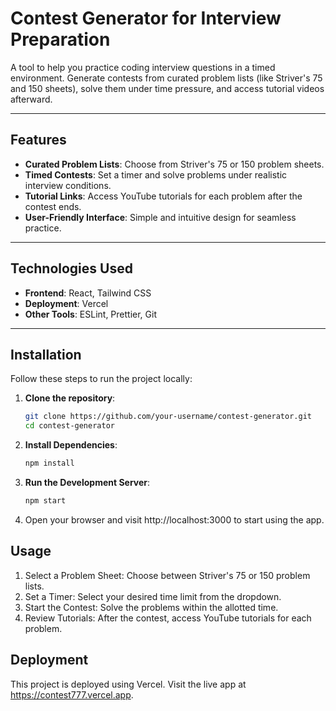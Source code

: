 # Contest Generator for Interview Preparation

A tool to help you practice coding interview questions in a timed environment. Generate contests from curated problem lists (like Striver's 75 and 150 sheets), solve them under time pressure, and access tutorial videos afterward.



---

## Features
- **Curated Problem Lists**: Choose from Striver's 75 or 150 problem sheets.
- **Timed Contests**: Set a timer and solve problems under realistic interview conditions.
- **Tutorial Links**: Access YouTube tutorials for each problem after the contest ends.
- **User-Friendly Interface**: Simple and intuitive design for seamless practice.

---

## Technologies Used
- **Frontend**: React, Tailwind CSS
- **Deployment**: Vercel
- **Other Tools**: ESLint, Prettier, Git

---

## Installation
Follow these steps to run the project locally:

1. **Clone the repository**:
   ```bash
   git clone https://github.com/your-username/contest-generator.git
   cd contest-generator

2. **Install Dependencies**:
   ```bash
   npm install


3. **Run the Development Server**:
   ```bash
   npm start

4. Open your browser and visit http://localhost:3000 to start using the app.


## Usage
1. Select a Problem Sheet: Choose between Striver's 75 or 150 problem lists.
2. Set a Timer: Select your desired time limit from the dropdown.
3. Start the Contest: Solve the problems within the allotted time.
4. Review Tutorials: After the contest, access YouTube tutorials for each problem.

## Deployment
This project is deployed using Vercel. Visit the live app at https://contest777.vercel.app.
